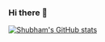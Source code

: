 ### Hi there 👋

<!--
**FallenHelix/FallenHelix** is a ✨ _special_ ✨ repository because its `README.md` (this file) appears on your GitHub profile.

Here are some ideas to get you started:

- 🔭 I’m currently working on ...
- 🌱 I’m currently learning ...
- 👯 I’m looking to collaborate on ...
- 🤔 I’m looking for help with ...
- 💬 Ask me about ...
- 📫 How to reach me: ...
- 😄 Pronouns: ...
- ⚡ Fun fact: ...
-->

[![Shubham's GitHub stats](https://github-readme-stats.vercel.app/api?username=FallenHelix&theme=algolia&show_icons=true&count_private=true)](https://github.com/anuraghazra/github-readme-stats)

